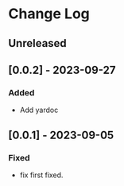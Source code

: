 # Change Log

## Unreleased

## [0.0.2] - 2023-09-27

### Added
- Add yardoc

## [0.0.1] - 2023-09-05

### Fixed
- fix first fixed.

